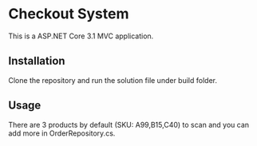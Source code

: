 # Checkout System

This is a ASP.NET Core 3.1 MVC application. 

## Installation

Clone the repository and run the solution file under build folder.

## Usage
There are 3 products by default (SKU: A99,B15,C40) to scan and you can add more in OrderRepository.cs. 


